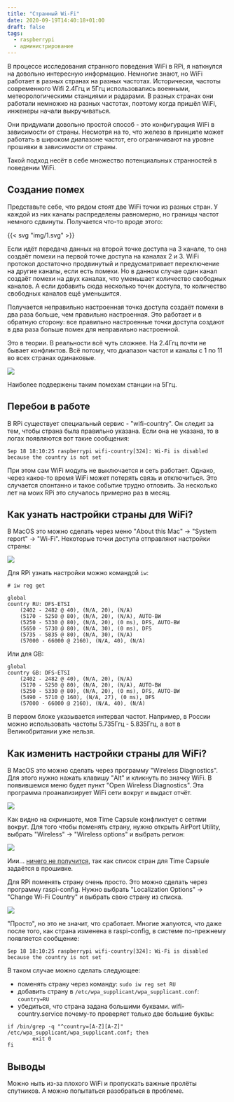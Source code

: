 ```yaml
---
title: "Странный Wi-Fi"
date: 2020-09-19T14:40:18+01:00
draft: false
tags:
  - raspberrypi
  - администрирование
---
```



В процессе исследования странного поведения WiFi в RPi, я наткнулся на довольно интересную информацию. Немногие знают, но WiFi работает в разных странах на разных частотах. Исторически, частоты современного Wifi 2.4Ггц и 5Ггц использовались военными, метеорологическими станциями и радарами. В разных странах они работали немножко на разных частотах, поэтому когда пришёл WiFi, инженеры начали выкручиваться. 

Они придумали довольно простой способ - это конфигурация WiFi в зависимости от страны. Несмотря на то, что железо в принципе может работать в широком диапазоне частот, его ограничивают на уровне прошивки в зависимости от страны.

Такой подход несёт в себе множество потенциальных странностей в поведении WiFi.

## Создание помех

Представьте себе, что рядом стоят две WiFi точки из разных стран. У каждой из них каналы распределены равномерно, но границы частот немного сдвинуты. Получается что-то вроде этого:

{{< svg "img/1.svg" >}}

Если идёт передача данных на второй точке доступа на 3 канале, то она создаёт помехи на первой точке доступа на каналах 2 и 3. WiFi протокол достаточно продвинутый и предусматривает переключение на другие каналы, если есть помехи. Но в данном случае один канал создаёт помехи на двух каналах, что уменьшает количество свободных каналов. А если добавить сюда несколько точек доступа, то количество свободных каналов ещё уменьшится.

Получается неправильно настроенная точка доступа создаёт помехи в два раза больше, чем правильно настроенная. Это работает и в обратную сторону: все правильно настроенные точки доступа создают в два раза больше помех для неправильно настроенной.

Это в теории. В реальности всё чуть сложнее. На 2.4Ггц почти не бывает конфликтов. Всё потому, что диапазон частот и каналы с 1 по 11 во всех странах одинаковые.  

![](img/2.png)

Наиболее подвержены таким помехам станции на 5Ггц.

## Перебои в работе

В RPi существует специальный сервис - "wifi-country". Он следит за тем, чтобы страна была правильно указана. Если она не указана, то в логах появляются вот такие сообщения:

```
Sep 18 18:10:25 raspberrypi wifi-country[324]: Wi-Fi is disabled because the country is not set
```

При этом сам WiFi модуль не выключается и сеть работает. Однако, через какое-то время WiFi может потерять связь и отключиться. Это случается спонтанно и такое событие трудно отловить. За несколько лет на моих RPi это случалось примерно раз в месяц.

## Как узнать настройки страны для WiFi?

В MacOS это можно сделать через меню "About this Mac" -> "System report" -> "Wi-Fi". Некоторые точки доступа отправляют настройки страны:

![](img/3.png)

Для RPi узнать настройки можно командой ```iw```:

```
# iw reg get

global
country RU: DFS-ETSI
	(2402 - 2482 @ 40), (N/A, 20), (N/A)
	(5170 - 5250 @ 80), (N/A, 20), (N/A), AUTO-BW
	(5250 - 5330 @ 80), (N/A, 20), (0 ms), DFS, AUTO-BW
	(5650 - 5730 @ 80), (N/A, 30), (0 ms), DFS
	(5735 - 5835 @ 80), (N/A, 30), (N/A)
	(57000 - 66000 @ 2160), (N/A, 40), (N/A)
```

Или для GB:

```
global
country GB: DFS-ETSI
	(2402 - 2482 @ 40), (N/A, 20), (N/A)
	(5170 - 5250 @ 80), (N/A, 20), (N/A), AUTO-BW
	(5250 - 5330 @ 80), (N/A, 20), (0 ms), DFS, AUTO-BW
	(5490 - 5710 @ 160), (N/A, 27), (0 ms), DFS
	(57000 - 66000 @ 2160), (N/A, 40), (N/A)
```

В первом блоке указывается интервал частот. Например, в России можно использовать частоты 5.735Ггц - 5.835Ггц, а вот в Великобритании уже нельзя.

## Как изменить настройки страны для WiFi?

В MacOS это можно сделать через программу "Wireless Diagnostics". Для этого нужно нажать клавишу "Alt" и кликнуть по значку WiFi. В появившемся меню будет пункт "Open Wireless Diagnostics". Эта программа проанализирует WiFi сети вокруг и выдаст отчёт.

![](img/4.png)

Как видно на скриншоте, моя Time Capsule конфликтует с сетями вокруг. Для того чтобы поменять страну, нужно открыть AirPort Utility, выбрать "Wireless" -> "Wireless options" и выбрать регион:

![](img/5.png)

Иии... [ничего не получится](https://discussions.apple.com/thread/6500525), так как список стран для Time Capsule задаётся в прошивке.

Для RPi поменять страну очень просто. Это можно сделать через программу raspi-config. Нужно выбрать "Localization Options" -> "Change Wi-Fi Country" и выбрать свою страну из списка.

![](img/6.png)

"Просто", но это не значит, что сработает. Многие жалуются, что даже после того, как страна изменена в raspi-config, в системе по-прежнему появляется сообщение:

```
Sep 18 18:10:25 raspberrypi wifi-country[324]: Wi-Fi is disabled because the country is not set
```

В таком случае можно сделать следующее:

 * поменять страну через команду: ```sudo iw reg set RU```
 * добавить страну в ```/etc/wpa_supplicant/wpa_supplicant.conf```: ```country=RU```
 * убедиться, что страна задана большими буквами. wifi-country.service почему-то проверяет только две большие буквы:
 
```
if /bin/grep -q "^country=[A-Z][A-Z]" /etc/wpa_supplicant/wpa_supplicant.conf; then
        exit 0
fi
```

## Выводы

Можно ныть из-за плохого WiFi и пропускать важные пролёты спутников. А можно попытаться разобраться в проблеме.